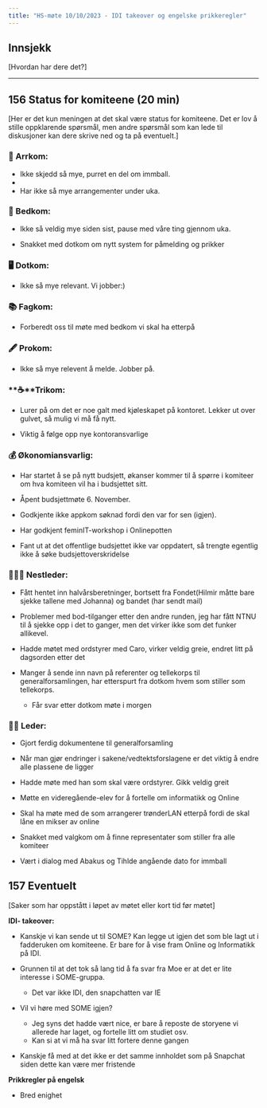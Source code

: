 ```yaml
---
title: "HS-møte 10/10/2023 - IDI takeover og engelske prikkeregler"
---
```


## Innsjekk

[Hvordan har dere det?]

---

## 156 Status for komiteene (20 min)

[Her er det kun meningen at det skal være status for komiteene. Det er lov å stille oppklarende spørsmål, men andre spørsmål som kan lede til diskusjoner kan dere skrive ned og ta på eventuelt.]

### **🎉** Arrkom:

- Ikke skjedd så mye, purret en del om immball.  
-  
- Har ikke så mye arrangementer under uka.  


### **👔** Bedkom:

- Ikke så veldig mye siden sist, pause med våre ting gjennom uka.  

- Snakket med dotkom om nytt system for påmelding og prikker  

### **🖥️** Dotkom:

- Ikke så mye relevant. Vi jobber:)  

### **📚** Fagkom:

- Forberedt oss til møte med bedkom vi skal ha etterpå  

### **🖋️** Prokom:

- Ikke så mye relevent å melde. Jobber på.  

### **☕**Trikom:

- Lurer på om det er noe galt med kjøleskapet på kontoret. Lekker ut over gulvet, så mulig vi må få nytt.  

- Viktig å følge opp nye kontoransvarlige  

### **💰** Økonomiansvarlig:

- Har startet å se på nytt budsjett, økanser kommer til å spørre i komiteer om hva komiteen vil ha i budsjettet sitt.  

- Åpent budsjettmøte 6. November.  

- Godkjente ikke appkom søknad fordi den var for sen (igjen).

- Har godkjent feminIT-workshop i Onlinepotten  

- Fant ut at det offentlige budsjettet ikke var oppdatert, så trengte egentlig ikke å søke budsjettoverskridelse  

### 👩🏻‍🦰 Nestleder:

- Fått hentet inn halvårsberetninger, bortsett fra Fondet(Hilmir måtte bare sjekke tallene med Johanna) og bandet (har sendt mail)  

- Problemer med bod-tilganger etter den andre runden, jeg har fått NTNU til å sjekke opp i det to ganger, men det virker ikke som det funker allikevel.  

- Hadde møtet med ordstyrer med Caro, virker veldig greie, endret litt på dagsorden etter det  

- Manger å sende inn navn på referenter og tellekorps til generalforsamlingen, har etterspurt fra dotkom hvem som stiller som tellekorps.  
    - Får svar etter dotkom møte i morgen  

### 👩🏾 Leder:

- Gjort ferdig dokumentene til generalforsamling  

- Når man gjør endringer i sakene/vedtektsforslagene er det viktig å endre alle plassene de ligger  

- Hadde møte med han som skal være ordstyrer. Gikk veldig greit  

- Møtte en videregående-elev for å fortelle om informatikk og Online  

- Skal ha møte med de som arrangerer trønderLAN etterpå fordi de skal låne en mikser av online  

- Snakket med valgkom om å finne representater som stiller fra alle komiteer  

- Vært i dialog med Abakus og Tihlde angående dato for immball

## 157 Eventuelt

[Saker som har oppstått i løpet av møtet eller kort tid før møtet]

**IDI- takeover:**
- Kanskje vi kan sende ut til SOME? Kan legge ut igjen det som ble lagt ut i fadderuken om komiteene. Er bare for å vise fram Online og Informatikk på IDI.

- Grunnen til at det tok så lang tid å fa svar fra Moe er at det er lite interesse i SOME-gruppa.
    - Det var ikke IDI, den snapchatten var IE

- Vil vi høre med SOME igjen?
    - Jeg syns det hadde vært nice, er bare å reposte de storyene vi allerede har laget, og fortelle litt om studiet osv.
    - Kan si at vi må ha svar litt fortere denne gangen

- Kanskje få med at det ikke er det samme innholdet som på Snapchat siden dette kan være mer fristende


**Prikkregler på engelsk**
- Bred enighet